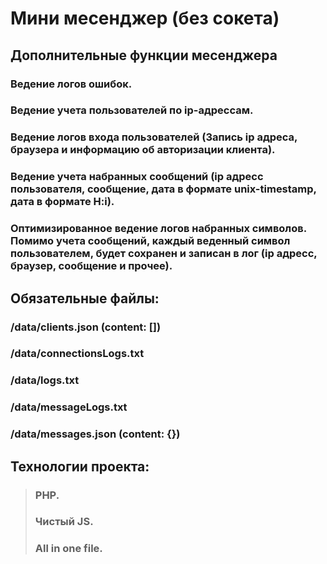 # Мини месенджер (без сокета)

## Дополнительные функции месенджера
### Ведение логов ошибок.
### Ведение учета пользователей по ip-адрессам.
### Ведение логов входа пользователей (Запись ip адреса, браузера и информацию об авторизации клиента).
### Ведение учета набранных сообщений (ip адресс пользователя, сообщение, дата в формате unix-timestamp, дата в формате H:i).
### Оптимизированное ведение логов набранных символов. Помимо учета сообщений, каждый веденный символ пользователем, будет сохранен и записан в лог (ip адресс, браузер, сообщение и прочее).


## Обязательные файлы:
### /data/clients.json (content: [])
### /data/connectionsLogs.txt
### /data/logs.txt
### /data/messageLogs.txt
### /data/messages.json (content: {})
  
## Технологии проекта:
  > ### PHP.
  > ### Чистый JS.
  > ### All in one file.  

